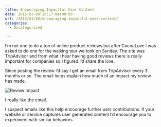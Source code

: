 ```yaml
---
title: Encouraging Impactful User Content
date: 2015-03-08T18:17:04+00:00
url: /2015/03/08/encouraging-impactful-user-content/
categories:
  - Uncategorized

---
```

I&#8217;m not one to do a ton of online product reviews but after CocoaLove I was asked to do one for the walking tour we took on Sunday. The site was TripAdvisor and from what I hear having good reviews there is really important for companies so I figured I&#8217;d share the love.

Since posting the review I&#8217;d say I get an email from TripAdvisor every 3 months or so. The email helps explain how much of an impact my review has made.

![Review Impact][1]

I really like the email.

I suspect emails like this help encourage further user contributions. If your website or service captures user generated content I&#8217;d encourage you to experiment with similar behaviors.

 [1]: http://mikezornek.com/media/images/review-impact.png "Review Impact"